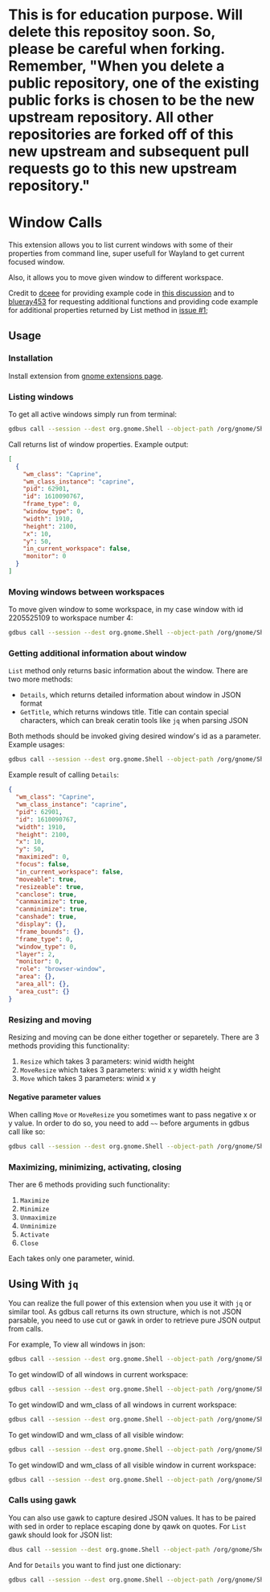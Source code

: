 # This is for education purpose. Will delete this repositoy soon. So, please be careful when forking. Remember, "When you delete a public repository, one of the existing public forks is chosen to be the new upstream repository. All other repositories are forked off of this new upstream and subsequent pull requests go to this new upstream repository." 

# Window Calls

This extension allows you to list current windows with some of their properties from command line, super usefull for Wayland to get current focused window.

Also, it allows you to move given window to different workspace.

Credit to [dceee](https://github.com/dceee) for providing example code in [this discussion](https://gist.github.com/rbreaves/257c3edfa301786e66e964d7ac036269)
and to [blueray453](https://github.com/blueray453) for requesting additional functions and providing code example for additional properties returned by List
method in [issue #1](https://github.com/ickyicky/window-calls/issues/1);

## Usage

### Installation

Install extension from [gnome extensions page](https://extensions.gnome.org/extension/4724/window-calls/).

### Listing windows

To get all active windows simply run from terminal:

```sh
gdbus call --session --dest org.gnome.Shell --object-path /org/gnome/Shell/Extensions/Windows --method org.gnome.Shell.Extensions.Windows.List
```

Call returns list of window properties. Example output:
```json
[
  {
    "wm_class": "Caprine",
    "wm_class_instance": "caprine",
    "pid": 62901,
    "id": 1610090767,
    "frame_type": 0,
    "window_type": 0,
    "width": 1910,
    "height": 2100,
    "x": 10,
    "y": 50,
    "in_current_workspace": false,
    "monitor": 0
  }
]
```

### Moving windows between workspaces

To move given window to some workspace, in my case window with id 2205525109 to workspace number 4:

```sh
gdbus call --session --dest org.gnome.Shell --object-path /org/gnome/Shell/Extensions/Windows --method org.gnome.Shell.Extensions.Windows.MoveToWorkspace 2205525109 4
```

### Getting additional information about window

`List` method only returns basic information about the window. There are two more methods:

- `Details`, which returns detailed information about window in JSON format
- `GetTitle`, which returns windows title. Title can contain special characters, which can break ceratin tools like `jq` when parsing JSON

Both methods should be invoked giving desired window's id as a parameter. Example usages:

```sh
gdbus call --session --dest org.gnome.Shell --object-path /org/gnome/Shell/Extensions/Windows --method org.gnome.Shell.Extensions.Windows.Details 2205525109
```

Example result of calling `Details`:
```json
{
  "wm_class": "Caprine",
  "wm_class_instance": "caprine",
  "pid": 62901,
  "id": 1610090767,
  "width": 1910,
  "height": 2100,
  "x": 10,
  "y": 50,
  "maximized": 0,
  "focus": false,
  "in_current_workspace": false,
  "moveable": true,
  "resizeable": true,
  "canclose": true,
  "canmaximize": true,
  "canminimize": true,
  "canshade": true,
  "display": {},
  "frame_bounds": {},
  "frame_type": 0,
  "window_type": 0,
  "layer": 2,
  "monitor": 0,
  "role": "browser-window",
  "area": {},
  "area_all": {},
  "area_cust": {}
}
```

### Resizing and moving

Resizing and moving can be done either together or separetely. There are 3 methods providing this functionality:

1. `Resize` which takes 3 parameters: winid width height
2. `MoveResize` which takes 3 parameters: winid x y width height
3. `Move` which takes 3 parameters: winid x y

#### Negative parameter values

When calling `Move` or `MoveResize` you sometimes want to pass negative x or y value. In order to do so, you need to add `~~` before arguments in gdbus call like so:

```sh
gdbus call --session --dest org.gnome.Shell --object-path /org/gnome/Shell/Extensions/Windows --method org.gnome.Shell.Extensions.Windows.Move ~~ 12345678908 -32 -13
```

### Maximizing, minimizing, activating, closing

Ther are 6 methods providing such functionality:

1. `Maximize`
2. `Minimize`
3. `Unmaximize`
4. `Unminimize`
5. `Activate`
6. `Close`

Each takes only one parameter, winid.

## Using With `jq`

You can realize the full power of this extension when you use it with `jq` or similar tool. As gdbus call returns its own structure, which is not JSON parsable, you need to use cut or gawk in order to retrieve pure JSON output from calls.

For example, To view all windows in json:
```sh
gdbus call --session --dest org.gnome.Shell --object-path /org/gnome/Shell/Extensions/Windows --method org.gnome.Shell.Extensions.Windows.List | cut -c 3- | rev | cut -c4- | rev | jq .
```
To get windowID of all windows in current workspace:
```sh
gdbus call --session --dest org.gnome.Shell --object-path /org/gnome/Shell/Extensions/Windows --method org.gnome.Shell.Extensions.Windows.List | cut -c 3- | rev | cut -c4- | rev | jq -c '.[] | select (.in_current_workspace == true) | .id'
```
To get windowID and wm_class of all windows in current workspace:
```sh
gdbus call --session --dest org.gnome.Shell --object-path /org/gnome/Shell/Extensions/Windows --method org.gnome.Shell.Extensions.Windows.List | cut -c 3- | rev | cut -c4- | rev | jq -c '[.[] | select (.in_current_workspace == true) | {id: .id,wm_class: .wm_class}]'
```
To get windowID and wm_class of all visible window:
```sh
gdbus call --session --dest org.gnome.Shell --object-path /org/gnome/Shell/Extensions/Windows --method org.gnome.Shell.Extensions.Windows.List | cut -c 3- | rev | cut -c4- | rev | jq -c '[.[] | select (.frame_type == 0 and .window_type == 0) | {id: .id,wm_class: .wm_class}]'
```
To get windowID and wm_class of all visible window in current workspace:
```sh
gdbus call --session --dest org.gnome.Shell --object-path /org/gnome/Shell/Extensions/Windows --method org.gnome.Shell.Extensions.Windows.List | cut -c 3- | rev | cut -c4- | rev | jq -c '[.[] | select (.in_current_workspace == true and .frame_type == 0 and .window_type == 0) | {id: .id,wm_class: .wm_class}]' | jq .
```
### Calls using gawk

You can also use gawk to capture desired JSON values. It has to be paired with sed in order to replace escaping done by qawk on quotes. For `List` gawk should look for JSON list:

```sh
dbus call --session --dest org.gnome.Shell --object-path /org/gnome/Shell/Extensions/Windows --method org.gnome.Shell.Extensions.Windows.List | gawk 'match($0, /\[.*\]/, a) {print a[0]}' | sed 's/\\"/"/g' | jq .
```
And for `Details` you want to find just one dictionary:

```sh
gdbus call --session --dest org.gnome.Shell --object-path /org/gnome/Shell/Extensions/Windows --method org.gnome.Shell.Extensions.Windows.Details 1610090767 | gawk 'match($0, /\{.*\}/, a) {print a[0]}' | sed 's/\\"/"/g' | jq .
```
